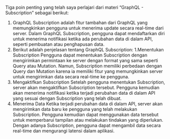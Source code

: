 Tiga poin penting yang telah saya perlajari dari materi “GraphQL - Subscription” sebagai berikut:
1. GraphQL Subscription adalah fitur tambahan dari GraphQL yang memungkinkan pengguna untuk menerima update secara real-time dari server. Dalam GraphQL Subscription, pengguna dapat mendaftarkan diri untuk menerima notifikasi ketika ada perubahan data di dalam API, seperti pembuatan atau penghapusan data. 
2.  Berikut adalah penjelasan tentang GraphQL Subscription:
1.Menentukan Subscription
Pengguna dapat menentukan Subscription dengan mengirimkan permintaan ke server dengan format yang sama seperti Query atau Mutation. Namun, Subscription memiliki perbedaan dengan Query dan Mutation karena ia memiliki fitur yang memungkinkan server untuk mengirimkan data secara real-time ke pengguna.
2. Mengaktifkan Subscription
Setelah pengguna menentukan Subscription, server akan mengaktifkan Subscription tersebut. Pengguna kemudian akan menerima notifikasi ketika terjadi perubahan data di dalam API yang sesuai dengan Subscription yang telah dibuat.
3. Menerima Data
Ketika terjadi perubahan data di dalam API, server akan mengirimkan data baru ke pengguna yang telah melakukan Subscription. Pengguna kemudian dapat menggunakan data tersebut untuk memperbarui tampilan atau melakukan tindakan yang diperlukan. 
Dengan adanya Subscription, pengguna dapat mengambil data secara real-time dan mengurangi latensi dalam aplikasi.
